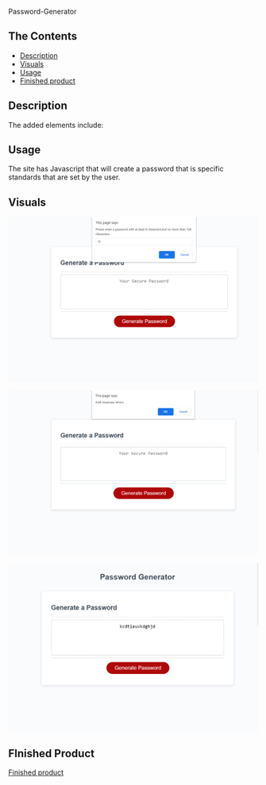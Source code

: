 Password-Generator
## The Contents
- [Description](#description)
- [Visuals](#visuals)
- [Usage](#usage)
- [Finished product](#finished-product)


## Description
The added elements include:   

## Usage 
 The site has Javascript that will create a password that is specific  
 standards that are set by the user.

## Visuals
![Password generator](./Assets/passwordgenerator-01.png)

![Password generator](./Assets/passwordgenerator-02.png)

![Password generator](./Assets/passwordgenerator-03.png)

## FInished Product
[Finished product](https://mchapm17.github.io/password-generator/)